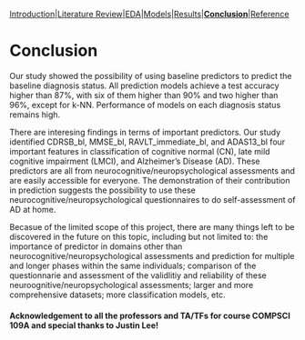 [Introduction](https://mal5482.github.io/ADNI-Alzheimer-Project/index)|[Literature Review](https://mal5482.github.io/ADNI-Alzheimer-Project/Review)|[EDA](https://mal5482.github.io/ADNI-Alzheimer-Project/EDA)|[Models](https://mal5482.github.io/ADNI-Alzheimer-Project/Models)|[Results](https://mal5482.github.io/ADNI-Alzheimer-Project/Summary)|[**Conclusion**](https://mal5482.github.io/ADNI-Alzheimer-Project/Conclusion)|[Reference](https://mal5482.github.io/ADNI-Alzheimer-Project/Reference)

# Conclusion

Our study showed the possibility of using baseline predictors to predict the baseline diagnosis status. All prediction models achieve a test accuracy higher than 87%, with six of them higher than 90% and two higher than 96%, except for k-NN. Performance of models on each diagnosis status remains high.

There are interesing findings in terms of important predictors. Our study identified CDRSB_bl, MMSE_bl, RAVLT_immediate_bl, and ADAS13_bl four important features in classification of cognitive normal (CN), late mild cognitive impairment (LMCI), and Alzheimer’s Disease (AD). These predictors are all from neurocognitive/neuropsychological assessments and are easily accessible for everyone. The demonstration of their contribution in prediction suggests the possibility to use these neurocognitive/neuropsychological questionnaires to do self-assessment of AD at home.

Becasue of the limited scope of this project, there are many things left to be discovered in the future on this topic, including but not limited to: the importance of predictor in domains other than neurocognitive/neuropsychological assessments and prediction for multiple and longer phases within the same individuals; comparison of the questionnarie and assessment of the validlitiy and reliability of these neuroognitive/neuropsychological assessments; larger and more comprehensive datasets; more classification models, etc.




#### Acknowledgement to all the professors and TA/TFs for course COMPSCI 109A and special thanks to Justin Lee!

